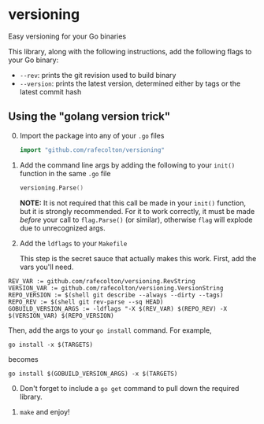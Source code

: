 versioning
==========

Easy versioning for your Go binaries

This library, along with the following instructions, add the following
flags to your Go binary:

* `--rev`: prints the git revision used to build binary
* `--version`: prints the latest version, determined either by tags or
  the latest commit hash


## Using the "golang version trick"

0. Import the package into any of your `.go` files
   
   ```go
   import "github.com/rafecolton/versioning"
   ```

0. Add the command line args by adding the following to your `init()` function in the same `.go` file

    ```go
    versioning.Parse()
    ```
    
    **NOTE:** It is not required that this call be made in your `init()` function,
    but it is strongly recommended.  For it to work correctly, it must be made
    *before* your call to `flag.Parse()` (or similar), otherwise `flag` will
    explode due to unrecognized args.
    
0. Add the `ldflags` to your `Makefile`

    This step is the secret sauce that actually makes this work.  First,
    add the vars you'll need.

  ```
  REV_VAR := github.com/rafecolton/versioning.RevString
  VERSION_VAR := github.com/rafecolton/versioning.VersionString
  REPO_VERSION := $(shell git describe --always --dirty --tags)
  REPO_REV := $(shell git rev-parse --sq HEAD)
  GOBUILD_VERSION_ARGS := -ldflags "-X $(REV_VAR) $(REPO_REV) -X $(VERSION_VAR) $(REPO_VERSION)
  ```

  Then, add the args to your `go install` command.  For example,
  
  `go install -x $(TARGETS)`
  
  becomes
  
  `go install $(GOBUILD_VERSION_ARGS) -x $(TARGETS)`
  
0. Don't forget to include a `go get` command to pull down the required
    library.  
    
0. `make` and enjoy!
